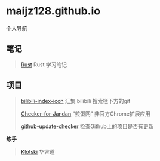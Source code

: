 <h1 id="maijz128-github-io">maijz128.github.io</h1>
<p>个人导航</p>
<h2 id="-">笔记</h2>
<blockquote>
<p><a href="https://github.com/maijz128/Rust">Rust</a>
Rust 学习笔记</p>
</blockquote>
<h2 id="-">项目</h2>
<blockquote>
<p><a href="https://github.com/maijz128/bilibili-index-icon">bilibili-index-icon</a>
汇集 bilibili 搜索栏下方的gif </p>
<p><a href="https://github.com/maijz128/Checker-for-Jandan">Checker-for-Jandan</a>
“煎蛋网” 非官方Chrome扩展应用</p>
<p><a href="https://github.com/maijz128/github-update-checker">github-update-checker</a>
检查Github上的项目是否有更新</p>
</blockquote>
<p><strong>练手</strong></p>
<blockquote>
<p><a href="https://github.com/maijz128/Klotski">Klotski</a>
华容道</p>
</blockquote>